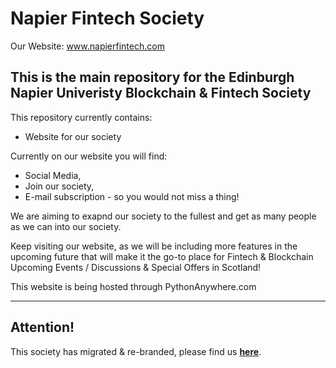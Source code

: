 # Napier Fintech Society

Our Website: www.napierfintech.com

This is the main repository for the Edinburgh Napier Univeristy Blockchain & Fintech Society
--

This repository currently contains:
- Website for our society

Currently on our website you will find:

- Social Media,
- Join our society,
- E-mail subscription - so you would not miss a thing!

We are aiming to exapnd our society to the fullest and get as many people as we can into our society.

Keep visiting our website, as we will be including more features in the upcoming future that will make it the go-to place for Fintech & Blockchain Upcoming Events / Discussions & Special Offers in Scotland!

This website is being hosted through PythonAnywhere.com

---
## Attention!

This society has migrated & re-branded, please find us __[here](https://github.com/migbash/enuets)__.
